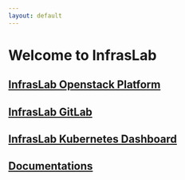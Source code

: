 ```yaml
---
layout: default
---
```


<h1>
    Welcome to <b>InfrasLab</b>
</h1>

<h2>
    <a href="https://35.157.12.75/openstack" rel="noopener noreferrer" target="_blank">InfrasLab Openstack Platform</a>
</h2>

<h2>
    <a href="https://35.157.12.75/gitlab" rel="noopener noreferrer" target="_blank">InfrasLab GitLab</a>
</h2>

<h2>
    <a href="https://35.157.12.75/kubernetes/api/v1/namespaces/kube-system/services/https:kubernetes-dashboard:/proxy/" rel="noopener noreferrer" target="_blank">InfrasLab Kubernetes Dashboard</a>
</h2>

<!-- <h2>
    <a href="{{site.windows-loc}}"
                   class="{% if page.url contains 'windows' %}menu{% endif %}">Windows</a>
</h2>
<ul>
    {% include listpages.html link='/windows/' %}
</ul>

<h2>
    <a href="{{site.unix-linux-loc}}" class="{% if page.url contains 'unix' %}menu{% endif %}">Unix / Linux</a>
</h2>
<ul>
    {% include listpages.html link='/unix-linux/' %}
</ul> -->

<h2>
    <a href="{{site.documentations}}" class="{% if page.url contains 'documentations' %}menu{% endif %}">Documentations</a>
</h2>
<!-- <ul>
    {% include listpages.html link='/documentations/' %}
</ul> -->

<!-- <h2>
    <a href="{{site.others-loc}}" class="{% if page.url contains 'others' %}menu{% endif %}">Others</a>
</h2>
<ul>
    {% include listpages.html link='/others/' %}
</ul> -->